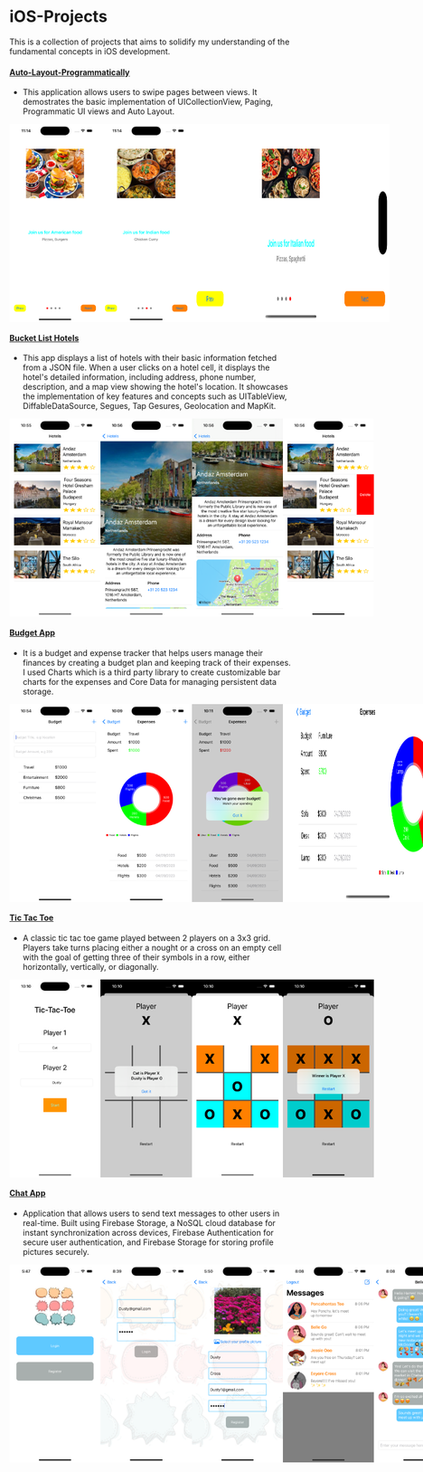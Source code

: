 # iOS-Projects

This is a collection of projects that aims to solidify my understanding of the fundamental concepts in iOS development.

#### [Auto-Layout-Programmatically](https://github.com/cs4372/ios-projects/tree/master/Auto-Layout-Programmatically)
- This application allows users to swipe pages between views. It demostrates the basic implementation of UICollectionView, Paging, Programmatic UI views and Auto Layout.
<div style="display: flex;">
  <img src="https://github.com/cs4372/ios-projects/blob/master/Auto-Layout-Programmatically/Screenshots/autolayout.png" height="350px"/>
  <img src="https://github.com/cs4372/ios-projects/blob/master/Auto-Layout-Programmatically/Screenshots/autolayout2.png" height="350px"/>
  <img src="https://github.com/cs4372/ios-projects/blob/master/Auto-Layout-Programmatically/Screenshots/autolayout3.png" width="350px"/>
</div>

#### [Bucket List Hotels](https://github.com/cs4372/ios-projects/tree/master/Bucket-List-Hotels)
- This app displays a list of hotels with their basic information fetched from a JSON file. When a user clicks on a hotel cell, it displays the hotel's detailed information, including address, phone number, description, and a map view showing the hotel's location. It showcases the implementation of key features and concepts such as UITableView, DiffableDataSource, Segues, Tap Gesures, Geolocation and MapKit.
<div style="display: flex;">
  <img src="https://github.com/cs4372/ios-projects/blob/master/Bucket-List-Hotels/Screenshots/bucket-list-hotels.png" height="350px"/>
  <img src="https://github.com/cs4372/ios-projects/blob/master/Bucket-List-Hotels/Screenshots/bucket-list-hotels2.png" height="350px"/>
  <img src="https://github.com/cs4372/ios-projects/blob/master/Bucket-List-Hotels/Screenshots/bucket-list-hotels3.png" height="350px"/>
  <img src="https://github.com/cs4372/ios-projects/blob/master/Bucket-List-Hotels/Screenshots/bucket-list-hotels4.png" height="350px"/>
</div>

#### [Budget App](https://github.com/cs4372/ios-projects/tree/master/Budget-App)
- It is a budget and expense tracker that helps users manage their finances by creating a budget plan and keeping track of their expenses. I used Charts which is a third party library to create customizable bar charts for the expenses and Core Data for managing persistent data storage. 
<div style="display: flex;">
  <img src="https://github.com/cs4372/ios-projects/blob/master/Budget-App/Screenshots/budget-app1.png" height="350px"/>
  <img src="https://github.com/cs4372/ios-projects/blob/master/Budget-App/Screenshots/budget-app2.png" height="350px"/>
  <img src="https://github.com/cs4372/ios-projects/blob/master/Budget-App/Screenshots/budget-app3.png" height="350px"/>
  <img src="https://github.com/cs4372/ios-projects/blob/master/Budget-App/Screenshots/budget-app4.png" width="300px"/>
</div>

#### [Tic Tac Toe](https://github.com/cs4372/ios-projects/tree/master/Tic-Tac-Toe)
- A classic tic tac toe game played between 2 players on a 3x3 grid. Players take turns placing either a nought or a cross on an empty cell with the goal of getting three of their symbols in a row, either horizontally, vertically, or diagonally.
<div style="display: flex;">
  <img src="https://github.com/cs4372/ios-projects/blob/master/Tic-Tac-Toe/Screenshots/tictactoe.png" height="350px"/>
  <img src="https://github.com/cs4372/ios-projects/blob/master/Tic-Tac-Toe/Screenshots/tictactoe2.png" height="350px"/>
  <img src="https://github.com/cs4372/ios-projects/blob/master/Tic-Tac-Toe/Screenshots/tictactoe3.png" height="350px"/>
  <img src="https://github.com/cs4372/ios-projects/blob/master/Tic-Tac-Toe/Screenshots/tictactoe4.png" height="350px"/>
</div>

#### [Chat App](https://github.com/cs4372/ios-projects/tree/master/ChatApp/ChatApp)
- Application that allows users to send text messages to other users in real-time. Built using Firebase Storage, a NoSQL cloud database for instant synchronization across devices, Firebase Authentication for secure user authentication, and Firebase Storage for storing profile pictures securely.
<div style="display: flex;">
  <img src="https://github.com/cs4372/ios-projects/blob/master/ChatApp/Screenshots/welcomeVC.png" height="350px"/>
  <img src="https://github.com/cs4372/ios-projects/blob/master/ChatApp/Screenshots/LoginVC.png" height="350px"/>
  <img src="https://github.com/cs4372/ios-projects/blob/master/ChatApp/Screenshots/registerVC.png" height="350px"/>
  <img src="https://github.com/cs4372/ios-projects/blob/master/ChatApp/Screenshots/MessagesVC.png" height="350px"/>
   <img src="https://github.com/cs4372/ios-projects/blob/master/ChatApp/Screenshots/ChatVC.png" height="350px"/>
   <img src="https://github.com/cs4372/ios-projects/blob/master/ChatApp/Screenshots/UsersVC.png" height="350px"/>
</div>
